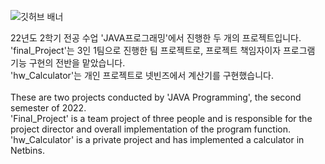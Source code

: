 <img src="https://lh3.googleusercontent.com/u/1/drive-viewer/AAOQEOTaQE6bdTb7c5tFWia6OpiPAkb2Fm0v309DOK00qw_layXaR37HmiHsU-ldYZj3hPIjOm_ad_mnYCFggUkK4KUeX5C1=w960-h936" alt="깃허브 배너"></img>

<div>
      22년도 2학기 전공 수업 'JAVA프로그래밍'에서 진행한 두 개의 프로젝트입니다.<br>
      'final_Project'는 3인 1팀으로 진행한 팀 프로젝트로, 프로젝트 책임자이자 프로그램 기능 구현의 전반을 맡았습니다.<br>
      'hw_Calculator'는 개인 프로젝트로 넷빈즈에서 계산기를 구현했습니다.<br><br>
      These are two projects conducted by 'JAVA Programming', the second semester of 2022.<br>
      'Final_Project' is a team project of three people and is responsible for the project director and overall implementation of the program function.<br>
      'hw_Calculator' is a private project and has implemented a calculator in Netbins.
</div>

<div align="center">
  <h1></h1>
  
</div>
